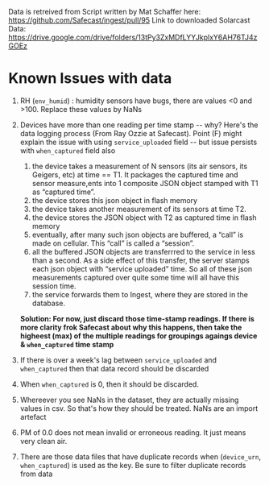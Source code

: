 Data is retreived from Script written by Mat Schaffer here:  https://github.com/Safecast/ingest/pull/95
Link to downloaded Solarcast Data: https://drive.google.com/drive/folders/13tPy3ZxMDfLYYJkplxY6AH76TJ4zGOEz

# Known Issues with data
1. RH (`env_humid`) : humidity sensors have bugs, there are values <0 and >100. Replace these values by NaNs
2. Devices have more than one reading per time stamp -- why? Here's the data logging process (From Ray Ozzie at Safecast). Point (F) might explain the issue with using `service_uploaded` field -- but issue persists with `when_captured` field also
    1. the device takes a measurement of N sensors (its air sensors, its Geigers, etc) at time == T1.  It packages the captured time and sensor measure,ents into 1 composite JSON object stamped with T1 as “captured time”.
    2. the device stores this json object in flash memory
    3. the device takes another measurement of its sensors at time T2.
    4. the device stores the JSON object with T2 as captured time in flash memory
    5. eventually, after many such json objects are buffered, a “call” is made on cellular.  This “call” is called a “session”.
    6. all the buffered JSON objects are transferrred to the service in less than a second. As a side effect of this transfer, the server stamps each json object with “service uploaded” time.  So all of these json measurements captured over quite some time will all have this session time.
    7. the service forwards them to Ingest, where they are stored in the database.
    
    **Solution: For now, just discard those time-stamp readings. If there is more clarity frok Safecast about why this happens, then take the higheest (max) of the multiple readings for groupings agaings device & `when_captured` time stamp**
    
3. If there is over a week's lag between `service_uploaded` and `when_captured` then that data record should be discarded
4. When `when_captured` is 0, then it should be discarded.
5. Whereever you see NaNs in the dataset, they are actually missing values in csv. So that's how they should be treated. NaNs are an import artefact
6. PM of 0.0 does not mean invalid or erroneous reading. It just means very clean air. 
7. There are those data files that have duplicate records when (`device_urn`, `when_captured`) is used as the key. Be sure to filter duplicate records from data

